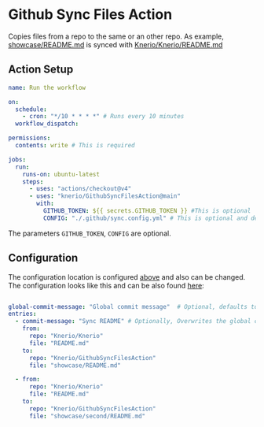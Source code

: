 # Github Sync Files Action

Copies files from a repo to the same or an other repo.
As example, [showcase/README.md](https://github.com/Knerio/GithubSyncFilesAction/showcase/README.md) is synced with [Knerio/Knerio/README.md](https://github.com/Knerio/README.md)


## Action Setup

```yaml
name: Run the workflow

on:
  schedule:
    - cron: "*/10 * * * *" # Runs every 10 minutes
  workflow_dispatch:

permissions:
  contents: write # This is required

jobs:
  run:
    runs-on: ubuntu-latest
    steps:
      - uses: "actions/checkout@v4"
      - uses: "knerio/GithubSyncFilesAction@main"
        with:
          GITHUB_TOKEN: ${{ secrets.GITHUB_TOKEN }} #This is optional
          CONFIG: "./.github/sync.config.yml" # This is optional and defaults to "./.github/sync.config.yml"
```

The parameters `GITHUB_TOKEN`, `CONFIG` are optional.

## Configuration

The configuration location is configured [above](https://github.com/Knerio/GithubSyncFilesAction/README.md#L28) and also can be changed.
The configuration looks like this and can be also found [here](https://github.com/Knerio/GithubSyncFilesAction/example.config.yml):

```yaml

global-commit-message: "Global commit message"  # Optional, defaults to "Sync GitHub files"
entries:
  - commit-message: "Sync README" # Optionally, Overwrites the global commit message
    from:
      repo: "Knerio/Knerio"
      file: "README.md"
    to:
      repo: "Knerio/GithubSyncFilesAction"
      file: "showcase/README.md"

  - from:
      repo: "Knerio/Knerio"
      file: "README.md"
    to:
      repo: "Knerio/GithubSyncFilesAction"
      file: "showcase/second/README.md"

```
